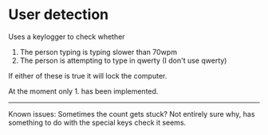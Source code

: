 # User detection
Uses a keylogger to check whether
1. The person typing is typing slower than 70wpm
2. The person is attempting to type in qwerty (I don't use qwerty)

If either of these is true it will lock the computer.

At the moment only 1. has been implemented.

---

Known issues:
Sometimes the count gets stuck?  Not entirely sure why, has something to do with the special keys check it seems.
